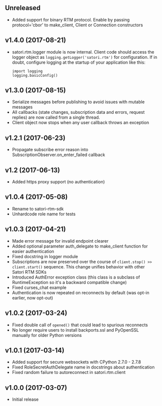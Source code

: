 Unreleased
-------------------

* Added support for binary RTM protocol.
  Enable by passing protocol='cbor' to make_client, Client or Connection constructors

v1.4.0 (2017-08-21)
-------------------

* satori.rtm.logger module is now internal. Client code should access the logger
  object as `logging.getLogger('satori.rtm')` for configuration. If in doubt,
  configure logging at the startup of your application like this:
  ```
  import logging
  logging.basicConfig()
  ```

v1.3.0 (2017-08-15)
-------------------

* Serialize messages before publishing to avoid issues with mutable messages
* All callbacks (state changes, subscription data and errors, request replies) are now called from a single thread.
* Client object now stops when any user callback throws an exception

v1.2.1 (2017-06-23)
-------------------

* Propagate subscribe error reason into SubscriptionObserver.on_enter_failed callback

v1.2 (2017-06-13)
-----------------

* Added https proxy support (no authentication)

v1.0.4 (2017-05-08)
-------------------

* Rename to satori-rtm-sdk
* Unhardcode role name for tests

v1.0.3 (2017-04-21)
-------------------

* Made error message for invalid endpoint clearer
* Added optional parameter auth_delegate to make_client function for easier
  authentication
* Fixed docstring in logger module
* Subscriptions are now preserved over the course of
  `client.stop() >> client.start()` sequence.
  This change unifies behavior with other Satori RTM SDKs
* Introduced AuthError exception class (this class is a subclass of
  RuntimeException so it's a backward compatible change)
* Fixed curses_chat example
* Authentication is now repeated on reconnects by default (was opt-in earlier,
  now opt-out)

v1.0.2 (2017-03-24)
-------------------

* Fixed double call of `opened()` that could lead to spurious reconnects
* No longer require users to install backports.ssl and PyOpenSSL manually for
  older Python versions

v1.0.1 (2017-03-14)
-------------------

* Added support for secure websockets with CPython 2.7.0 - 2.7.8
* Fixed RoleSecretAuthDelegate name in docstrings about authentication
* Fixed random failure to autoreconnect in satori.rtm.client

v1.0.0 (2017-03-07)
-------------------
* Initial release
